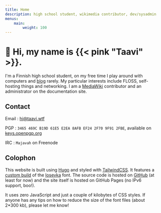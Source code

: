 ```yaml
---
title: Home
description: high school student, wikimedia contributor, dev/sysadmin
menus:
    main:
        weight: 100
---
```


# 👋 Hi, my name is {{< pink "Taavi" >}}.

I'm a Finnish high school student, on my free time I play around with computers and [blog](/posts) rarely.
My particular interests include FLOSS, self-hosting things and networking.
I am a [MediaWiki](https://www.mediawiki.org/wiki/MediaWiki) contributor and an administrator on the documentation site.

## Contact

Email
: [hi@taavi.wtf](mailto:hi@taavi.wtf)

PGP
: `3465 469C B19D 61E5 E2EA 8AFB EF24 2F70 9F91 2FBE`, available on [keys.openpgp.org](https://keys.openpgp.org/vks/v1/by-fingerprint/3465469CB19D61E5E2EA8AFBEF242F709F912FBE)

IRC
: `Majavah` on Freenode

## Colophon

This website is built using [Hugo](https://gohugo.io) and styled with [TailwindCSS](https://tailwindcss.com). It features a [custom build](https://static.taavi.wtf/fonts/Iosevka/config.toml.txt) of the [Iosevka](https://typeof.net/Iosevka) font. The source code is hosted on [GitHub](https://github.com/supertassu/taaviwtf) (at least for now) and the site itself is hosted on GitHub Pages (no IPv6 support, boo!).

It uses zero JavaScript and just a couple of kilobytes of CSS styles. If anyone has any tips on how to reduce the size of the font files (about 2*300 kb), please let me know!
